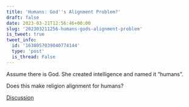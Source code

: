 ```yaml
---
title: 'Humans: God''s Alignment Problem?'
draft: false
date: 2023-03-21T12:56:46+00:00
slug: '202303211256-humans-gods-alignment-problem'
is_tweet: true
tweet_info:
  id: '1638057039040774144'
  type: 'post'
  is_thread: False
---
```




Assume there is God. She created intelligence and named it “humans”. 

Does this make religion alignment for humans?

[Discussion](https://x.com/sytelus/status/1638057039040774144)
